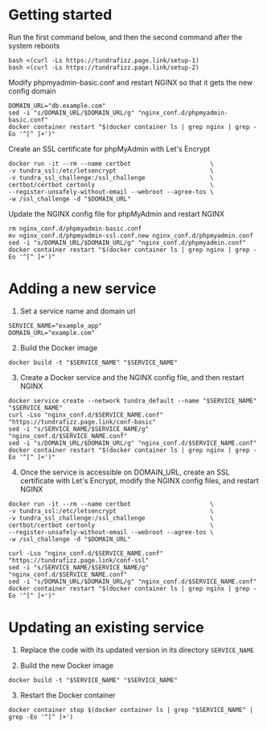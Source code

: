 
# Getting started

Run the first command below, and then the second command after the system reboots
```
bash <(curl -Ls https://tundrafizz.page.link/setup-1)
bash <(curl -Ls https://tundrafizz.page.link/setup-2)
```

Modify phpmyadmin-basic.conf and restart NGINX so that it gets the new config domain
```
DOMAIN_URL="db.example.com"
sed -i "s/DOMAIN_URL/$DOMAIN_URL/g" "nginx_conf.d/phpmyadmin-basic.conf"
docker container restart "$(docker container ls | grep nginx | grep -Eo '^[^ ]+')"
```

Create an SSL certificate for phpMyAdmin with Let's Encrypt
```
docker run -it --rm --name certbot                      \
-v tundra_ssl:/etc/letsencrypt                          \
-v tundra_ssl_challenge:/ssl_challenge                  \
certbot/certbot certonly                                \
--register-unsafely-without-email --webroot --agree-tos \
-w /ssl_challenge -d "$DOMAIN_URL"
```

Update the NGINX config file for phpMyAdmin and restart NGINX
```
rm nginx_conf.d/phpmyadmin-basic.conf
mv nginx_conf.d/phpmyadmin-ssl.conf.new nginx_conf.d/phpmyadmin.conf
sed -i "s/DOMAIN_URL/$DOMAIN_URL/g" "nginx_conf.d/phpmyadmin.conf"
docker container restart "$(docker container ls | grep nginx | grep -Eo '^[^ ]+')"
```

# Adding a new service

1. Set a service name and domain url
```
SERVICE_NAME="example_app"
DOMAIN_URL="example.com"
```

2. Build the Docker image
```
docker build -t "$SERVICE_NAME" "$SERVICE_NAME"
```

3. Create a Docker service and the NGINX config file, and then restart NGINX
```
docker service create --network tundra_default --name "$SERVICE_NAME" "$SERVICE_NAME"
curl -Lso "nginx_conf.d/$SERVICE_NAME.conf" "https://tundrafizz.page.link/conf-basic"
sed -i "s/SERVICE_NAME/$SERVICE_NAME/g" "nginx_conf.d/$SERVICE_NAME.conf"
sed -i "s/DOMAIN_URL/$DOMAIN_URL/g" "nginx_conf.d/$SERVICE_NAME.conf"
docker container restart "$(docker container ls | grep nginx | grep -Eo '^[^ ]+')"
```

4. Once the service is accessible on DOMAIN_URL, create an SSL certificate with Let's Encrypt, modify the NGINX config files, and restart NGINX
```
docker run -it --rm --name certbot                      \
-v tundra_ssl:/etc/letsencrypt                          \
-v tundra_ssl_challenge:/ssl_challenge                  \
certbot/certbot certonly                                \
--register-unsafely-without-email --webroot --agree-tos \
-w /ssl_challenge -d "$DOMAIN_URL"

curl -Lso "nginx_conf.d/$SERVICE_NAME.conf" "https://tundrafizz.page.link/conf-ssl"
sed -i "s/SERVICE_NAME/$SERVICE_NAME/g" "nginx_conf.d/$SERVICE_NAME.conf"
sed -i "s/DOMAIN_URL/$DOMAIN_URL/g" "nginx_conf.d/$SERVICE_NAME.conf"
docker container restart "$(docker container ls | grep nginx | grep -Eo '^[^ ]+')"
```

# Updating an existing service

1. Replace the code with its updated version in its directory `SERVICE_NAME`

2. Build the new Docker image
```
docker build -t "$SERVICE_NAME" "$SERVICE_NAME"
```

3. Restart the Docker container
```
docker container stop $(docker container ls | grep "$SERVICE_NAME" | grep -Eo '^[^ ]+')
```

